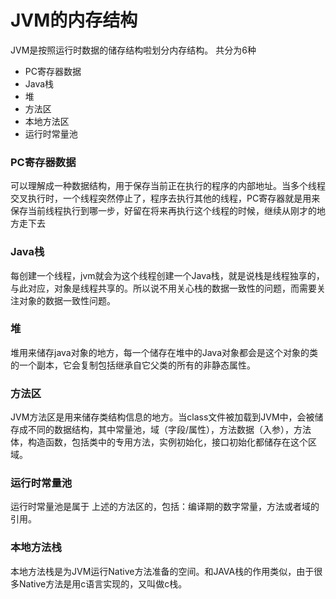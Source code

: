 # JVM的内存结构

JVM是按照运行时数据的储存结构啦划分内存结构。
共分为6种
* PC寄存器数据
* Java栈
* 堆
* 方法区
* 本地方法区
* 运行时常量池

### PC寄存器数据
可以理解成一种数据结构，用于保存当前正在执行的程序的内部地址。当多个线程交叉执行时，一个线程突然停止了，程序去执行其他的线程，PC寄存器就是用来保存当前线程执行到哪一步，好留在将来再执行这个线程的时候，继续从刚才的地方走下去
### Java栈
每创建一个线程，jvm就会为这个线程创建一个Java栈，就是说栈是线程独享的，与此对应，对象是线程共享的。所以说不用关心栈的数据一致性的问题，而需要关注对象的数据一致性问题。
### 堆
堆用来储存java对象的地方，每一个储存在堆中的Java对象都会是这个对象的类的一个副本，它会复制包括继承自它父类的所有的非静态属性。
### 方法区
JVM方法区是用来储存类结构信息的地方。当class文件被加载到JVM中，会被储存成不同的数据结构，其中常量池，域（字段/属性），方法数据（入参），方法体，构造函数，包括类中的专用方法，实例初始化，接口初始化都储存在这个区域。
### 运行时常量池
运行时常量池是属于 上述的方法区的，包括：编译期的数字常量，方法或者域的引用。
### 本地方法栈
本地方法栈是为JVM运行Native方法准备的空间。和JAVA栈的作用类似，由于很多Native方法是用c语言实现的，又叫做c栈。

